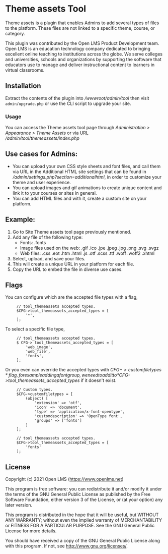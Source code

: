 # Theme assets Tool
Theme assets is a plugin that enables Admins to add several types of
files to the platform. These files are not linked to a specific theme, course, or category.

This plugin was contributed by the Open LMS Product Development team. Open LMS is an education technology company
dedicated to bringing excellent online teaching to institutions across the globe. We serve colleges and universities,
schools and organizations by supporting the software that educators use to manage and deliver instructional content to
learners in virtual classrooms.

## Installation
Extract the contents of the plugin into _/wwwroot/admin/tool_ then visit `admin/upgrade.php` or use the CLI script to upgrade your site.

### Usage
You can access the Theme assets tool page through *Administration > Appearance > Theme Assets* or via URL _/admin/tool/themeassets/index.php_

## Use cases for Admins:
* You can upload your own CSS style sheets and font files, and call them via URL in the Additional HTML site settings that can be found in _/admin/settings.php?section=additionalhtml_,
in order to customize your theme and user experience.
* You can upload images and gif animations to create unique content and link it to your courses or sites in general.
* You can add HTML files and with it, create a custom site on your platform.

## Example:
1. Go to Site Theme assets tool page previously mentioned.
2. Add any file of the following type:
    * Fonts: .fonts
    * Image files used on the web: .gif .ico .jpe .jpeg .jpg .png .svg .svgz
    * Web files: .css .eot .htm .html .js .otf .scss .ttf .woff .woff2 .xhtml
3. Select, upload, and save your files.
4. This will create a unique URL in your platform for each file.
5. Copy the URL to embed the file in diverse use cases.

## Flags
You can configure which are the accepted file types with a flag,
 
```
     // tool_themeassets accepted types.
     $CFG->tool_themeassets_accepted_types = [
         '*',
     ];
```

To select a specific file type,

```
     // tool_themeassets accepted types.
     $ CFG-> tool_themeassets_accepted_types = [
         'web_image',
         'web_file',
         'fonts',
     ];
 ```

Or you even can override the accepted types with *$CFG->customfiletypes* flag,
for example adding a font group, we need to add it to *$CFG->tool_themeassets_accepted_types* if it doesn't exist.

```
     // Custom types.
     $CFG->customfiletypes = [
         (object) [
             'extension' => 'otf',
             'icon' => 'document',
             'type' => 'application/x-font-opentype',
             'customdescription' => 'OpenType font',
             'groups' => ['fonts']
         ]
     ];

     // tool_themeassets accepted types.
     $CFG->tool_themeassets_accepted_types = [    
         'fonts'
     ];
 ```

## License
Copyright (c) 2021 Open LMS (https://www.openlms.net)

This program is free software: you can redistribute it and/or modify it under
the terms of the GNU General Public License as published by the Free Software
Foundation, either version 3 of the License, or (at your option) any later
version.

This program is distributed in the hope that it will be useful, but WITHOUT ANY
WARRANTY; without even the implied warranty of MERCHANTABILITY or FITNESS FOR A
PARTICULAR PURPOSE.  See the GNU General Public License for more details.

You should have received a copy of the GNU General Public License along with
this program.  If not, see <http://www.gnu.org/licenses/>.

